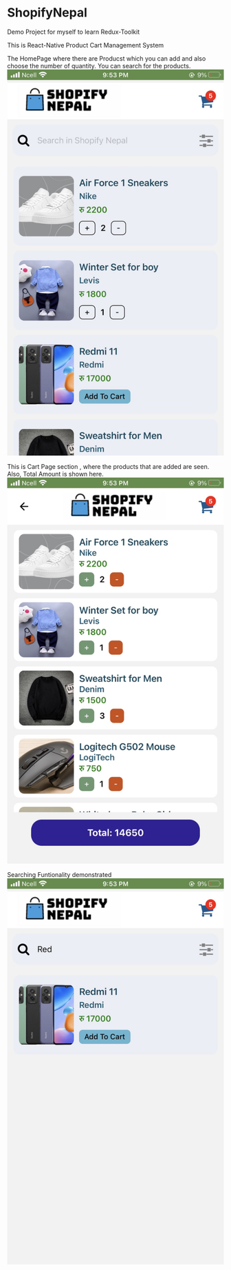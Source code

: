 # ShopifyNepal

Demo Project for myself to learn Redux-Toolkit

This is React-Native Product Cart Management System

The HomePage where there are Producst which you can add and also choose the number of quantity. You can search for the products.
![](/src/images/shop1.jpg)

This is Cart Page section , where the products that are added are seen. Also, Total Amount is shown here.
![](/src/images/shop2.jpg)

Searching Funtionality demonstrated
![](/src/images/shop3.jpg)
